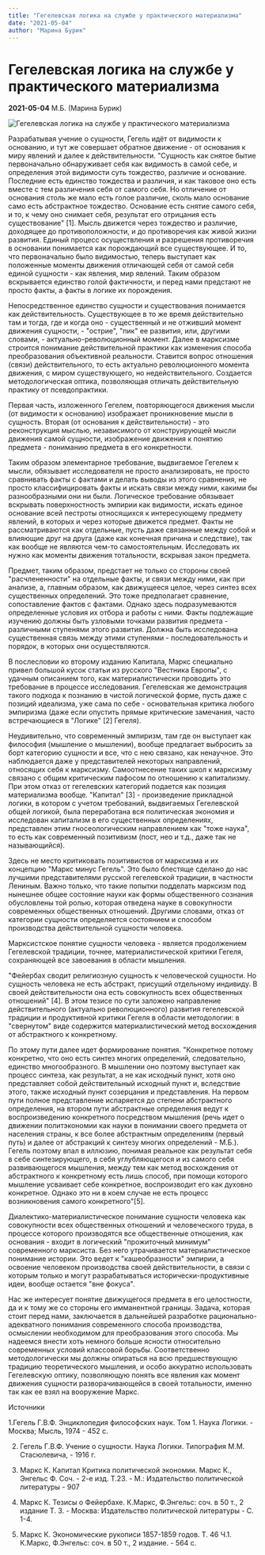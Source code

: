 ```yaml
---
title: "Гегелевская логика на службе у практического материализма"
date: "2021-05-04"
author: "Марина Бурик"
---
```


# Гегелевская логика на службе у практического материализма

**2021-05-04** М.Б. (Марина Бурик)

![Гегелевская логика на службе у практического материализма](https://upload.wikimedia.org/wikipedia/commons/e/e0/Friedrich_Hegel_mit_Studenten_Lithographie_F_Kugler.jpg)

Разрабатывая учение о сущности, Гегель идёт от видимости к основанию, и тут же совершает обратное движение - от основания к миру явлений и далее к действительности. "Сущность как снятое бытие первоначально обнаруживает себя как видимость в самой себе, и определения этой видимости суть тождество, различие и основание. Последние есть единство тождества и различия, и как таковое оно есть вместе с тем различения себя от самого себя. Но отличение от основания столь же мало есть голое различие, сколь мало основание само есть абстрактное тождество. Основание есть снятие самого себя, и то, к чему оно снимает себя, результат его отрицания есть существование" [1]. Мысль движется через тождество и различие, доходящее до противоположности, и до противоречия как живой жизни развития. Единый процесс осуществления и разрешения противоречия в основании понимается как порождающий все существующее. И то, что первоначально было видимостью, теперь выступает как положенные моменты движения отличающей себя от самой себя единой сущности - как явления, мир явлений. Таким образом вскрывается единство голой фактичности, и перед нами предстают не просто факты, а факты в логике их порождения.

Непосредственное единство сущности и существования понимается как действительность. Существующее в то же время действительно там и тогда, где и когда оно - существенный и не отживший момент движения сущности, - "острие", "пик" ее развития, или, другими словами, - актуально-революционный момент. Далее в марксизме строится понимание действительной практики как изменения способа преобразования объективной реальности. Ставится вопрос отношения (связи) действительного, то есть актуально революционного момента движения, с миром существующего, но недействительного. Создается методологическая оптика, позволяющая отличать действительную практику от псевдопрактики.

Первая часть, изложенного Гегелем, повторяющегося движения мысли (от видимости к основанию) изображает проникновение мысли в сущность. Вторая (от основания к действительности) - это реконструкция мыслью, независимого от конструирующей мысли движения самой сущности, изображение движения к понятию предмета - пониманию предмета в его конкретности.

Таким образом элементарное требование, выдвигаемое Гегелем к мысли, обязывает исследователя не просто анализировать, не просто сравнивать факты с фактами и делать выводы из этого сравнения, не просто классифицировать факты и искать связи между ними, какими бы разнообразными они ни были. Логическое требование обязывает вскрывать поверхностность эмпирии как видимости, искать единое основание всей пестроты относящихся к интересующему предмету явлений, в которых и через которые движется предмет. Факты не рассматриваются как отдельные, пусть даже связанные между собой и влияющие друг на друга (даже как конечная причина и следствие), так как вообще не являются чем-то самостоятельным. Исследовать их нужно как моменты движения тотальности, вскрывая закон предмета.

Предмет, таким образом, предстает не только со стороны своей "расчлененности" на отдельные факты, и связи между ними, как при анализе, а, главным образом, как движущееся целое, через синтез всех существенных определений. Это тоже предполагает сравнение, сопоставление фактов с фактами. Однако здесь подразумеваются определенные условия их отбора и работы с ними. Факты подлежащие изучению должны быть узловыми точками развития предмета - различными ступенями этого развития. Должна быть исследована существенная связь между этими ступенями - последовательность и порядок, в которых они осуществляются.

В послесловии ко второму изданию Капитала, Маркс специально привел большой кусок статьи из русского "Вестника Европы", с удачным описанием того, как материалистически проводить это требование в процессе исследования. Гегелевская же демонстрация такого подхода к познанию в чистой логической форме, пусть даже с позиций идеализма, уже сама по себе - основательная критика любого эмпиризма (даже если опустить прямые критические замечания, часто встречающиеся в "Логике" [2] Гегеля).

Неудивительно, что современный эмпиризм, там где он выступает как философия (мышление о мышлении), вообще предлагает выбросить за борт категорию сущности и все, что с нею связано, как ненаучное. Это наблюдается даже у представителей некоторых направлений, относящих себя к марксизму. Самоотнесение таких школ к марксизму связано с общим критическим пафосом по отношению к капитализму. При этом отказ от гегелевских категорий подается как позиция материализма вообще. "Капитал" [3] - произведение прикладной логики, в котором с учетом требований, выдвигаемых Гегелевской общей логикой, была переработана вся политическая экономия и исследован капитализм в его существенных определениях, представлен этим гносеологическим направлением как "тоже наука", то есть как современный позитивизм (пост, нео и т.д., даже так не называющийся).

Здесь не место критиковать позитивистов от марксизма и их концепцию "Маркс минус Гегель". Это было блестяще сделано до нас лучшими представителями русской гегелевской традиции, в частности Лениным. Важно только, что такие попытки подделать марксизм под нынешнее общее состояние науки как формы общественного сознания обусловлены той ролью, которая отведена науке в совокупности современных общественных отношений. Другими словами, отказ от категории сущности определяется состоянием и способом производства действительной сущности человека.

Марксистское понятие сущности человека - является продолжением Гегелевской традиции, точнее, материалистической критики Гегеля, сохраняющей все завоевания в области мышления.

"Фейербах сводит религиозную сущность к человеческой сущности. Но сущность человека не есть абстракт, присущий отдельному индивиду. В своей действительности она есть совокупность всех общественных отношений" [4]. В этом тезисе по сути заложено направление действительного (актуально революционного) развития гегелевской традиции и продуктивной критики Гегеля в области методологии: в "свернутом" виде содержится материалистический метод восхождения от абстрактного к конкретному.

По этому пути далее идет формирование понятия. "Конкретное потому конкретно, что оно есть синтез многих определений, следовательно, единство многообразного. В мышлении оно поэтому выступает как процесс синтеза, как результат, а не как исходный пункт, хотя оно представляет собой действительный исходный пункт и, вследствие этого, также исходный пункт созерцания и представления. На первом пути полное представление испаряется до степени абстрактного определения, на втором пути абстрактные определения ведут к воспроизведению конкретного посредством мышления (речь идет о движении политэкономии как науки в понимании своего предмета от населения страны, к все более абстрактным определениям (первый путь) и далее от абстракций к синтезу многих определений - М.Б.). Гегель поэтому впал в иллюзию, понимая реальное как результат себя в себе синтезирующего, в себя углубляющегося и из самого себя развивающегося мышления, между тем как метод восхождения от абстрактного к конкретному есть лишь способ, при помощи которого мышление усваивает себе конкретное, воспроизводит его как духовно конкретное. Однако это ни в коем случае не есть процесс возникновения самого конкретного"[5].

Диалектико-материалистическое понимание сущности человека как совокупности всех общественных отношений и человеческого труда, в процессе которого производятся все общественные отношения, как основания - входит в логический "прожиточный минимум" современного марксиста. Без него утрачивается материалистическое понимание истории. Это ведет к "кашеобразности" эмпирии, а освоение человеком производства своей действительности, в связи с которым только и могут разрабатываться исторически-продуктивные идеи, вообще остается "вне фокуса".

Нас же интересует понятие движущегося предмета в его целостности, да и к тому же со стороны его имманентной границы. Задача, которая стоит перед нами, заключается в дальнейшей разработке рационально-адекватного понимания современного способа производства, осмыслении необходимом для преобразования этого способа. Мы надеемся внести хоть немного больше ясности относительно современных условий классовой борьбы. Соответственно методологически мы должны опираться на всю предшествующую традицию теоретического мышления, и особо аккуратно использовать Гегелевскую оптику, позволяющую понять все явления как момент движения сущности разворачивающейся в своей тотальности, именно так как ее взял на вооружение Маркс.

Источники

1.Гегель Г.В.Ф. Энциклопедия философских наук. Том 1. Наука Логики. - Москва; Мысль, 1974 - 452 с.

2. Гегель Г.В.Ф. Учение о сущности. Наука Логики. Типография М.М. Стасюлевича, - 1916 г.

3. Маркс К. Капитал Критика политической экономии. Маркс К., Энгельс Ф. Соч. - 2-е изд. T.23. - М.: Издательство политической литературы - 907

4. Маркс К. Тезисы о Фейербахе. К.Маркс, Ф.Энгельс: соч. в 50 т., 2 издание Т. 3. - Москва: Издательство политической литературы - C. 1-4.

5. Маркс К. Экономические рукописи 1857-1859 годов. Т. 46 Ч.1. К.Маркс, Ф.Энгельс: соч. в 50 т., 2 издание. - 564 с.